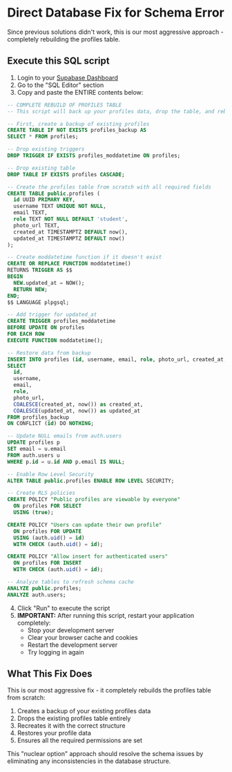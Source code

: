 # Direct Database Fix for Schema Error

Since previous solutions didn't work, this is our most aggressive approach - completely rebuilding the profiles table.

## Execute this SQL script

1. Login to your [Supabase Dashboard](https://app.supabase.com)
2. Go to the "SQL Editor" section 
3. Copy and paste the ENTIRE contents below:

```sql
-- COMPLETE REBUILD OF PROFILES TABLE
-- This script will back up your profiles data, drop the table, and rebuild it correctly

-- First, create a backup of existing profiles
CREATE TABLE IF NOT EXISTS profiles_backup AS
SELECT * FROM profiles;

-- Drop existing triggers
DROP TRIGGER IF EXISTS profiles_moddatetime ON profiles;

-- Drop existing table
DROP TABLE IF EXISTS profiles CASCADE;

-- Create the profiles table from scratch with all required fields
CREATE TABLE public.profiles (
  id UUID PRIMARY KEY,
  username TEXT UNIQUE NOT NULL,
  email TEXT,
  role TEXT NOT NULL DEFAULT 'student',
  photo_url TEXT,
  created_at TIMESTAMPTZ DEFAULT now(),
  updated_at TIMESTAMPTZ DEFAULT now()
);

-- Create moddatetime function if it doesn't exist
CREATE OR REPLACE FUNCTION moddatetime()
RETURNS TRIGGER AS $$
BEGIN
  NEW.updated_at = NOW();
  RETURN NEW;
END;
$$ LANGUAGE plpgsql;

-- Add trigger for updated_at
CREATE TRIGGER profiles_moddatetime
BEFORE UPDATE ON profiles
FOR EACH ROW
EXECUTE FUNCTION moddatetime();

-- Restore data from backup
INSERT INTO profiles (id, username, email, role, photo_url, created_at, updated_at)
SELECT 
  id, 
  username, 
  email, 
  role, 
  photo_url, 
  COALESCE(created_at, now()) as created_at,
  COALESCE(updated_at, now()) as updated_at
FROM profiles_backup
ON CONFLICT (id) DO NOTHING;

-- Update NULL emails from auth.users
UPDATE profiles p
SET email = u.email
FROM auth.users u
WHERE p.id = u.id AND p.email IS NULL;

-- Enable Row Level Security
ALTER TABLE public.profiles ENABLE ROW LEVEL SECURITY;

-- Create RLS policies
CREATE POLICY "Public profiles are viewable by everyone"
  ON profiles FOR SELECT
  USING (true);

CREATE POLICY "Users can update their own profile"
  ON profiles FOR UPDATE
  USING (auth.uid() = id)
  WITH CHECK (auth.uid() = id);

CREATE POLICY "Allow insert for authenticated users"
  ON profiles FOR INSERT
  WITH CHECK (auth.uid() = id);

-- Analyze tables to refresh schema cache
ANALYZE public.profiles;
ANALYZE auth.users;
```

4. Click "Run" to execute the script
5. **IMPORTANT:** After running this script, restart your application completely:
   - Stop your development server
   - Clear your browser cache and cookies
   - Restart the development server
   - Try logging in again

## What This Fix Does

This is our most aggressive fix - it completely rebuilds the profiles table from scratch:

1. Creates a backup of your existing profiles data
2. Drops the existing profiles table entirely
3. Recreates it with the correct structure
4. Restores your profile data
5. Ensures all the required permissions are set

This "nuclear option" approach should resolve the schema issues by eliminating any inconsistencies in the database structure. 